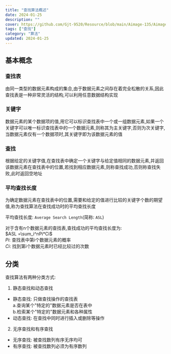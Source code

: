 ```yaml
---
title: "查找算法概述"
date: 2024-01-25
description: ""
cover: https://github.com/Gjt-9520/Resource/blob/main/Aimage-135/Aimage1.jpg?raw=true
tags: ["查找"]
category: "算法"
updated: 2024-01-25
---
```


## 基本概念

### 查找表      

由同一类型的数据元素构成的集合,由于数据元素之间存在着完全松散的关系,因此查找表是一种非常灵活的结构,可以利用任意数据结构实现

### 关键字     

数据元素的某个数据项的值,用它可以标识查找表中一个或一组数据元素,如果一个关键字可以唯一标识查找表中的一个数据元素,则称其为主关键字,否则为次关键字,当数据元素仅有一个数据项时,其关键字即为该数据元素的值

### 查找

根据给定的关键字值,在查找表中确定一个关键字与给定值相同的数据元素,并返回该数据元素在查找表中的位置,若找到相应数据元素,则称查找成功,否则称查找失败,此时返回空地址

### 平均查找长度 

为确定数据元素在查找表中的位置,需要和给定的值进行比较的关键字个数的期望值,称为查找算法在查找成功时的平均查找长度

平均查找长度: `Average Search Length`(简称: `ASL`)

对于含有n个数据元素的查找表,查找成功的平均查找长度为:     
$ASL =\sum_i^nPi*Ci$      
$Pi$: 查找表中第i个数据元素的概率     　    
$Ci$: 找到第i个数据元素时已经比较过的次数   

## 分类

查找算法有两种分类方式:    

1. 静态查找和动态查找    
- 静态查找: 只做查找操作的查找表   
a.查询某个"特定的"数据元素是否在表中    
b.检索某个"特定的"数据元素和各种属性    
- 动态查找: 在查找中同时进行插入或删除等操作   

2. 无序查找和有序查找       
- 无序查找: 被查找数列有序无序均可
- 有序查找: 被查找数列必须为有序数列    